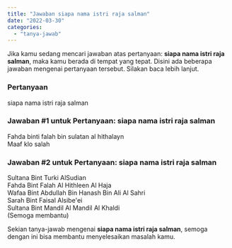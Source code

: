 ```yaml
---
title: "Jawaban siapa nama istri raja salman"
date: "2022-03-30"
categories: 
  - "tanya-jawab"
---
```


Jika kamu sedang mencari jawaban atas pertanyaan: **siapa nama istri raja salman**, maka kamu berada di tempat yang tepat. Disini ada beberapa jawaban mengenai pertanyaan tersebut. Silakan baca lebih lanjut.

### Pertanyaan

siapa nama istri raja salman

### Jawaban #1 untuk Pertanyaan: siapa nama istri raja salman

Fahda binti falah bin sulatan al hithalayn  
Maaf klo salah

### Jawaban #2 untuk Pertanyaan: siapa nama istri raja salman

Sultana Bint Turki AlSudian  
Fahda Bint Falah Al Hithleen Al Haja  
Wafaa Bint Abdullah Bin Hanash Bin Ali Al Sahri  
Sarah Bint Faisal Alsibe'ei  
Sultana Bint Mandil Al Mandil Al Khaldi  
(Semoga membantu)  

Sekian tanya-jawab mengenai **siapa nama istri raja salman**, semoga dengan ini bisa membantu menyelesaikan masalah kamu.
